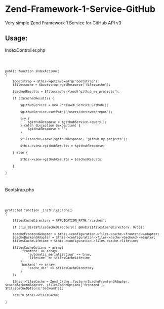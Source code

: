 Zend-Framework-1-Service-GitHub
===============================

Very simple Zend Framework 1 Service for GitHub API v3

Usage:
------

IndexController.php

<code>

    public function indexAction()
	{
        
        $bootstrap = $this->getInvokeArg('bootstrap');
        $filescache = $bootstrap->getResource('filescache');
        
        $cachedResults = $filescache->load('github_my_projects');

        if (!$cachedResults) {

            $githubService = new Chrisweb_Service_GitHub();

            $githubService->setPath('/users/chrisweb/repos');

            try {
                $githubResponse = $githubService->query();
            } catch (Exception $exception) {
                $githubResponse = '';
            }
			
			$filescache->save($githubResponse, 'github_my_projects');
                
			$this->view->githubResults = $githubResponse;
            
        } else {
            
            $this->view->githubResults = $cachedResults;
            
        }
	
	}
	
</code>

Bootstrap.php

<code>

    protected function _initFilesCache()
	{

		$filesCacheDirectory = APPLICATION_PATH.'/caches';
        
        if (!is_dir($filesCacheDirectory)) @mkdir($filesCacheDirectory, 0755);

        $cacheFrontendAdapter = $this->configuration->files->cache->frontend->adapter;
        $cacheBackendAdapter = $this->configuration->files->cache->backend->adapter;
        $filesCacheLifetime = $this->configuration->files->cache->lifetime;

        $filesCacheOptions = array(
            'frontend' => array(
                'automatic_serialization' => true,
                'lifetime' => $filesCacheLifetime
            ),
            'backend' => array(
                'cache_dir' => $filesCacheDirectory
            )
        );

        $this->filesCache = Zend_Cache::factory($cacheFrontendAdapter, $cacheBackendAdapter, $filesCacheOptions['frontend'], $filesCacheOptions['backend']);

        return $this->filesCache;

    }
	
</code>
